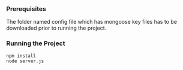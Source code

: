 ### Prerequisites
The folder named config file which has mongoose key files has to be downloaded prior to running the project. 
### Running the Project
```
npm install
node server.js
```